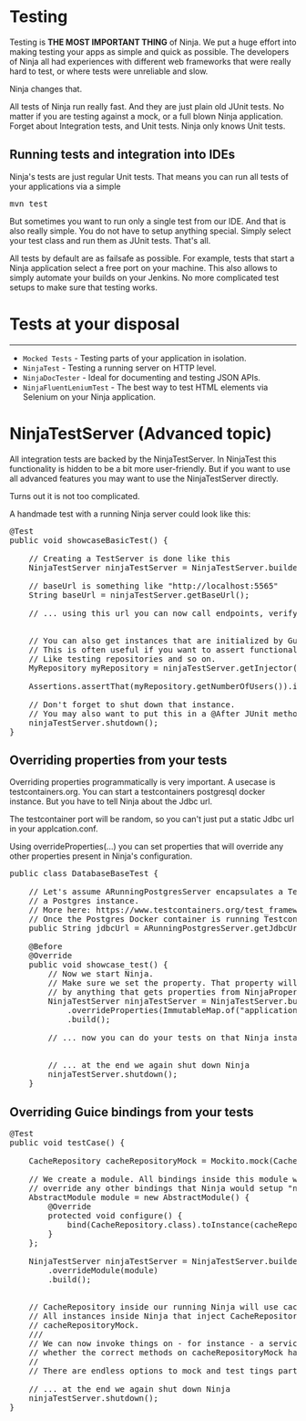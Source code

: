 Testing
=======

Testing is <b>THE MOST IMPORTANT THING</b> of Ninja. We put a huge effort into making testing your apps
as simple and quick as possible. The developers of Ninja all had experiences with different web frameworks
that were really hard to test, or where tests were unreliable and slow.

Ninja changes that. 

All tests of Ninja run really fast. And they are just plain old JUnit tests. No matter if you are testing against
a mock, or a full blown Ninja application. Forget about Integration tests, and Unit tests. Ninja only knows Unit tests.


Running tests and integration into IDEs
---------------------------------------

Ninja's tests are just regular Unit tests. That means you can run all tests of your applications via a simple

<pre class="prettyprint">
mvn test
</pre>

But sometimes you want to run only a single test from our IDE. And that is also really simple. You do not have to setup
anything special. Simply select your test class and run them as JUnit tests. That's all.

All tests by default are as failsafe as possible. For example, tests that start a Ninja application select
a free port on your machine. This also allows to simply automate your builds on your Jenkins. No more complicated
test setups to make sure that testing works. 


# Tests at your disposal
----------------------

 * <code>Mocked Tests</code> - Testing parts of your application in isolation.
 * <code>NinjaTest</code> - Testing a running server on HTTP level.
 * <code>NinjaDocTester</code> - Ideal for documenting and testing JSON APIs.
 * <code>NinjaFluentLeniumTest</code> - The best way to test HTML elements via Selenium on your Ninja application.

# NinjaTestServer (Advanced topic)

All integration tests are backed by the NinjaTestServer. In NinjaTest this functionality is hidden
to be a bit more user-friendly. But if you want to use all advanced features you may
want to use the NinjaTestServer directly.

Turns out it is not too complicated.

A handmade test with a running Ninja server could look like this:

<pre class="prettyprint">
@Test
public void showcaseBasicTest() {

    // Creating a TestServer is done like this
    NinjaTestServer ninjaTestServer = NinjaTestServer.builder().build();

    // baseUrl is something like &quot;http://localhost:5565&quot;
    String baseUrl = ninjaTestServer.getBaseUrl();

    // ... using this url you can now call endpoints, verify and test your application


    // You can also get instances that are initialized by Guice out of your testserver.
    // This is often useful if you want to assert functionality programmatically.
    // Like testing repositories and so on.
    MyRepository myRepository = ninjaTestServer.getInjector().getInstance(MyRepository.class);

    Assertions.assertThat(myRepository.getNumberOfUsers()).isEqualTo(1);

    // Don't forget to shut down that instance.
    // You may also want to put this in a @After JUnit method.
    ninjaTestServer.shutdown();
}
</pre>

## Overriding properties from your tests

Overriding properties programmatically is very important.
A usecase is testcontainers.org. You can start a testcontainers postgresql
docker instance. But you have to tell Ninja about the Jdbc url.

The testcontainer port will be random, so you can't just put a static Jdbc url in your applcation.conf.

Using overrideProperties(...) you can set properties that will override any other properties
present in Ninja's configuration.


<pre class="prettyprint">
public class DatabaseBaseTest {

    // Let's assume ARunningPostgresServer encapsulates a Testcontainer running
    // a Postgres instance.
    // More here: https://www.testcontainers.org/test_framework_integration/manual_lifecycle_control/
    // Once the Postgres Docker container is running Testcontainers can return as the jdbc url
    public String jdbcUrl = ARunningPostgresServer.getJdbcUrl();

    @Before
    @Override
    public void showcase_test() {
        // Now we start Ninja. 
        // Make sure we set the property. That property will then be picked up
        // by anything that gets properties from NinjaProperties like for instance Flyway and NinjaDb.
        NinjaTestServer ninjaTestServer = NinjaTestServer.builder()
            .overrideProperties(ImmutableMap.of(&quot;application.datasource.default.url&quot;, jdbcUrl))
            .build();

        // ... now you can do your tests on that Ninja instance


        // ... at the end we again shut down Ninja
        ninjaTestServer.shutdown();
    }
</pre>

## Overriding Guice bindings from your tests

<pre class="prettyprint">
@Test
public void testCase() {

    CacheRepository cacheRepositoryMock = Mockito.mock(CacheRepository.class);

    // We create a module. All bindings inside this module will later
    // override any other bindings that Ninja would setup &quot;normally&quot;.
    AbstractModule module = new AbstractModule() {
        @Override
        protected void configure() {
            bind(CacheRepository.class).toInstance(cacheRepositoryMock);
        }
    };

    NinjaTestServer ninjaTestServer = NinjaTestServer.builder()
        .overrideModule(module)
        .build();


    // CacheRepository inside our running Ninja will use cacheRepositoryMock.
    // All instances inside Ninja that inject CacheRepository will get 
    // cacheRepositoryMock.
    ///
    // We can now invoke things on - for instance - a service and verify via Mockito 
    // whether the correct methods on cacheRepositoryMock have been called.
    //
    // There are endless options to mock and test tings partially in Ninja.

    // ... at the end we again shut down Ninja
    ninjaTestServer.shutdown();
}
</pre>





